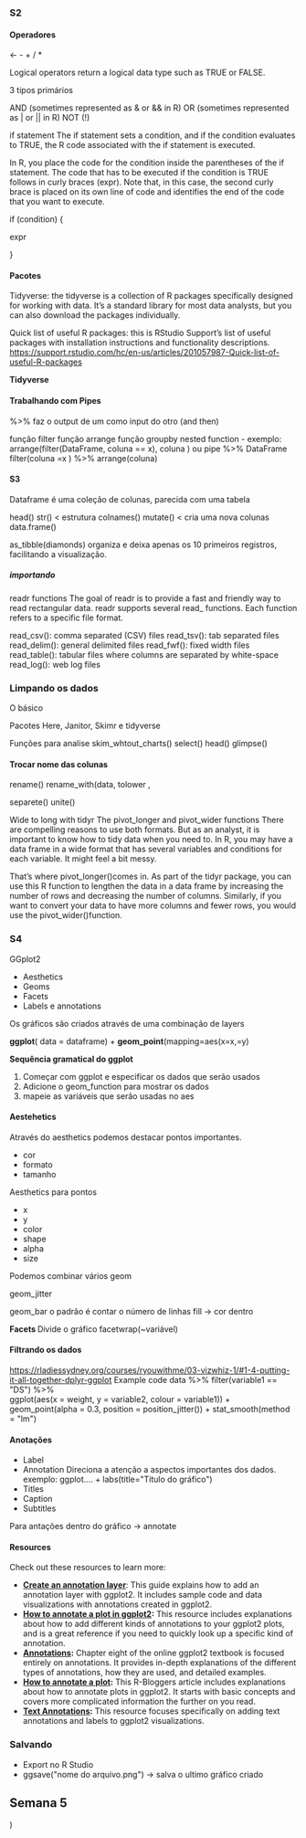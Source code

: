 ### S2

#### Operadores
<- 
\- 
\+
/
\*

Logical operators return a logical data type such as TRUE or FALSE. 

3 tipos primários 

AND (sometimes represented as & or && in R)
OR (sometimes represented as | or || in R)
NOT (!)

if statement
The if statement sets a condition, and if the condition evaluates to TRUE, the R code associated with the if statement is executed.

In R, you place the code for the condition inside the parentheses of the if statement. The code that has to be executed if the condition is TRUE follows in curly braces (expr). Note that, in this case, the second curly brace is placed on its own line of code and identifies the end of the code that you want to execute. 

if (condition) {

 expr

}


#### Pacotes
Tidyverse: the tidyverse is a collection of R packages specifically designed for working with data. It’s a standard library for most data analysts, but you can also download the packages individually. 

Quick list of useful R packages: this is RStudio Support’s list of useful packages with installation instructions and functionality descriptions. 
https://support.rstudio.com/hc/en-us/articles/201057987-Quick-list-of-useful-R-packages


<b> Tidyverse </b>

#### Trabalhando com Pipes
%>% faz o output de um como input do otro
(and then)

função filter
função arrange
função groupby
nested function - exemplo: arrange(filter(DataFrame, coluna == x), coluna )
ou pipe
%>% DataFrame
filter(coluna =x ) %>% arrange(coluna)


#### S3 

Dataframe é uma coleção de colunas, parecida com uma tabela

head()
str() < estrutura
colnames()
mutate() < cria uma nova colunas
data.frame()

as_tibble(diamonds) organiza e deixa apenas os 10 primeiros registros, facilitando a visualização.

##### importando


readr functions
The goal of readr is to provide a fast and friendly way to read rectangular data. readr supports several read_ functions. Each
function refers to a specific file format.




read_csv(): comma separated (CSV) files
read_tsv(): tab separated files
read_delim(): general delimited files
read_fwf(): fixed width files
read_table(): tabular files where columns are separated by white-space
read_log(): web log files

### Limpando os dados
O básico

Pacotes Here, Janitor, Skimr e tidyverse

Funções para analise
skim_whtout_charts()
select()
head()
glimpse()

#### Trocar nome das colunas
rename()
rename_with(data, tolower ,



separete()
unite()

Wide to long with tidyr
The pivot_longer and pivot_wider functions
There are compelling reasons to use both formats. But as an analyst, it is important to know how to tidy data when you need to. In R, you may have a data frame in a wide format that has several variables and conditions for each variable. It might feel a bit messy. 

That’s where pivot_longer()comes in. As part of the tidyr package, you can use this R function to lengthen the data in a data frame by increasing the number of rows and decreasing the number of columns. Similarly, if you want to convert your data to have more columns and fewer rows, you would use the pivot_wider()function.




### S4
GGplot2

- Aesthetics
- Geoms
- Facets
- Labels e annotations

Os gráficos são criados através de uma combinação de layers

<b>ggplot</b>( data = dataframe) + 
    <b>geom_point</b>(mapping=aes(x=x,=y)

<b>Sequência gramatical do ggplot</b>
1. Começar com ggplot e especificar os dados que serão usados
2. Adicione o geom_function para mostrar os dados
3. mapeie as variáveis que serão usadas no aes


#### Aestehetics
Através do aesthetics podemos destacar pontos importantes.
- cor
- formato
- tamanho
  
Aesthetics para pontos
- x
- y
- color
- shape
- alpha
- size


Podemos combinar vários geom


geom_jitter


geom_bar
o padrão é contar o número de linhas
fill -> cor dentro

<b> Facets </b>
Divide o gráfico 
facetwrap(~variável)

#### Filtrando os dados
https://rladiessydney.org/courses/ryouwithme/03-vizwhiz-1/#1-4-putting-it-all-together-dplyr-ggplot
Example code
data %>%
    filter(variable1 == "DS") %>%  
    ggplot(aes(x = weight, y = variable2, colour = variable1)) +  
    geom_point(alpha = 0.3,  position = position_jitter()) + stat_smooth(method = "lm")


#### Anotações

- Label
- Annotation
Direciona a atenção a aspectos importantes dos dados.
exemplo: ggplot.... + labs(title="Titulo do gráfico")
- Titles
- Caption
- Subtitles

Para antações dentro do gráfico -> annotate

#### Resources

Check out these resources to learn more:

- **[Create an annotation layer](https://ggplot2.tidyverse.org/reference/annotate.html)**: This guide explains how to add an annotation layer with ggplot2. It includes sample code and data visualizations with annotations created in ggplot2.
- **[How to annotate a plot in ggplot2](https://www.r-graph-gallery.com/233-add-annotations-on-ggplot2-chart.html):** This resource includes explanations about how to add different kinds of annotations to your ggplot2 plots, and is a great reference if you need to quickly look up a specific kind of annotation.
- **[Annotations](https://ggplot2-book.org/annotations.html):** Chapter eight of the online ggplot2 textbook is focused entirely on annotations. It provides in-depth explanations of the different types of annotations, how they are used, and detailed examples.
- **[How to annotate a plot](https://www.r-bloggers.com/2017/02/how-to-annotate-a-plot-in-ggplot2/):** This R-Bloggers article includes explanations about how to annotate plots in ggplot2. It starts with basic concepts and covers more complicated information the further on you read.
- **[Text Annotations](https://viz-ggplot2.rsquaredacademy.com/textann.html):** This resource focuses specifically on adding text annotations and labels to ggplot2 visualizations.


### Salvando
- Export no R Studio
- ggsave("nome do arquivo.png") -> salva o ultimo gráfico criado


## Semana 5








































































































































































































































































































































































































































































































































































































































































































































































































































































































































































































































































































































































































































































































































































































































































































































































































































































































































































































































































































































































































































































































































































































































































































































































































































































































































































































































































































































































































































































































































































































































































































































































































































































































































































































































































































































































































































































































































































































































































































































































































































































































































































































































































































































































































































































)